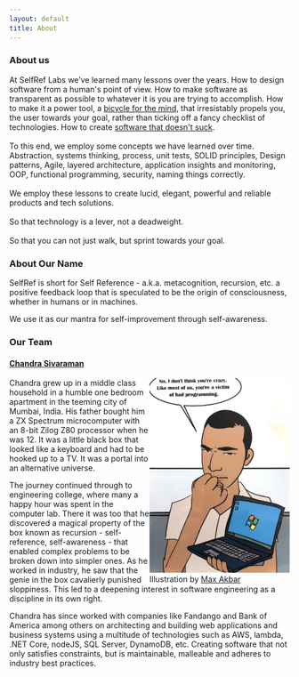 ```yaml
---
layout: default
title: About
---
```


### About us
At SelfRef Labs we’ve learned many lessons over the years.
How to design software from a human's point of view. How to make software as transparent as possible to whatever it is you are trying to accomplish. How to make it a power tool, a [bicycle for the mind](https://www.brainpickings.org/2011/12/21/steve-jobs-bicycle-for-the-mind-1990/), that irresistably propels you, the user towards your goal, rather than ticking off a fancy checklist of technologies. How to create [software that doesn't suck](https://corecursive.com/software-that-doesnt-suck-with-jim-blandy/).
<br/>
<br/>
To this end, we employ some concepts we have learned over time.
Abstraction, systems thinking, process, unit tests, SOLID principles, Design patterns, Agile, layered architecture, application insights and monitoring, OOP, functional programming, security, naming things correctly.
<br/>
<br/>
We employ these lessons to create lucid, elegant, powerful and reliable products and tech solutions.
<br/>
<br/>
So that technology is a lever, not a deadweight.
<br/>
<br/>
So that you can not just walk, but sprint towards your goal.

### About Our Name
SelfRef is short for Self Reference - a.k.a. metacognition, recursion, etc. a positive feedback loop that is speculated to be the origin of consciousness, whether in humans or in machines.

We use it as our mantra for self-improvement through self-awareness.
 
### Our Team

#### [Chandra Sivaraman](https://www.linkedin.com/in/chandra-sivaraman/)

<div style="width:100%;">
<div class="biophoto" style="float:right;width:50%; ">
    <img src="/img/cs.jpg">
    <span class="credit">Illustration by <a href="https://www.linkedin.com/in/maxakbar/">Max Akbar</a></span>
</div>
<div>
<p>Chandra grew up in a middle class household in a humble one bedroom apartment in the teeming city of Mumbai, India. His father bought him a ZX Spectrum microcomputer with an 8-bit Zilog Z80 processor when he was 12. It was a little black box that looked like a keyboard and had to be hooked up to a TV. It was a portal into an alternative universe. 

<p>The journey continued through to engineering college, where many a happy hour was spent in the computer lab. There it was too that he discovered a magical property of the box known as recursion - self-reference, self-awareness - that enabled complex problems to be broken down into simpler ones. As he worked in industry, he saw that the genie in the box cavalierly punished sloppiness. This led to a deepening interest in software engineering as a discipline in its own right.   

<p>Chandra has since worked with companies like Fandango and Bank of America among others on architecting and building web applications and business systems using a multitude of technologies such as AWS, lambda, .NET Core, nodeJS, SQL Server, DynamoDB, etc. Creating software that not only satisfies constraints, but is maintainable, malleable and adheres to industry best practices.

